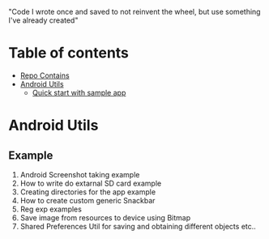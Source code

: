 "Code I wrote once and saved to not reinvent the wheel, but use something I've already created" 


# Table of contents

* [Repo Contains](#intro)
* [Android Utils](#androidUtils)
  * [Quick start with sample app](#quickDemo)



# <a name="androidUtils"></a> Android Utils

## <a name="androidUtilsDemo"></a> Example

1. Android Screenshot taking example
2. How to write do extarnal SD card example
3. Creating directories for the app example
4. How to create custom generic Snackbar
5. Reg exp examples
6. Save image from resources to device using Bitmap
7. Shared Preferences Util for saving and obtaining different objects
etc..
